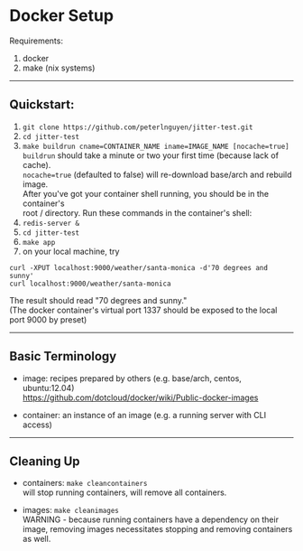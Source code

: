 Docker Setup
============

Requirements:
1. docker
2. make (nix systems)

-----------
Quickstart:
-----------

1. `git clone https://github.com/peterlnguyen/jitter-test.git`
2. `cd jitter-test`
3. `make buildrun cname=CONTAINER_NAME iname=IMAGE_NAME [nocache=true]`  
 `buildrun` should take a minute or two your first time (because lack of cache).  
 `nocache=true` (defaulted to false)  will re-download base/arch and rebuild image.  
 After you've got your container shell running, you should be in the container's  
 root / directory.  Run these commands in the container's shell:  
4. `redis-server &`
5. `cd jitter-test`
6. `make app`
7. on your local machine, try

```
curl -XPUT localhost:9000/weather/santa-monica -d'70 degrees and sunny'
curl localhost:9000/weather/santa-monica
```
The result should read "70 degrees and sunny."  
(The docker container's virtual port 1337 should be exposed to the local port 9000 by preset)

-----------------
Basic Terminology
-----------------

- image: recipes prepared by others (e.g. base/arch, centos, ubuntu:12.04)  
  https://github.com/dotcloud/docker/wiki/Public-docker-images

- container: an instance of an image (e.g. a running server with CLI access)

-----------
Cleaning Up
-----------

- containers: `make cleancontainers`  
  will stop running containers, will remove all containers.

- images: `make cleanimages`  
  WARNING - because running containers have a dependency on their image, removing images
  necessitates stopping and removing containers as well.
